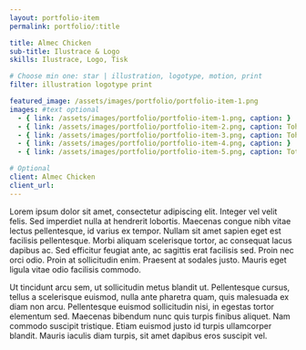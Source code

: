 ```yaml
---
layout: portfolio-item
permalink: portfolio/:title

title: Almec Chicken
sub-title: Ilustrace & Logo
skills: Ilustrace, Logo, Tisk

# Choose min one: star | illustration, logotype, motion, print
filter: illustration logotype print

featured_image: /assets/images/portfolio/portfolio-item-1.png
images: #text optional
  - { link: /assets/images/portfolio/portfolio-item-1.png, caption: }
  - { link: /assets/images/portfolio/portfolio-item-2.png, caption: Tohle je popisek }
  - { link: /assets/images/portfolio/portfolio-item-3.png, caption: Tohle je další popisek }
  - { link: /assets/images/portfolio/portfolio-item-4.png, caption: }
  - { link: /assets/images/portfolio/portfolio-item-5.png, caption: Toto je taktez popisek}

# Optional
client: Almec Chicken
client_url:
---
```

Lorem ipsum dolor sit amet, consectetur adipiscing elit. Integer vel velit felis. Sed imperdiet nulla at hendrerit lobortis. Maecenas congue nibh vitae lectus pellentesque, id varius ex tempor. Nullam sit amet sapien eget est facilisis pellentesque. Morbi aliquam scelerisque tortor, ac consequat lacus dapibus ac. Sed efficitur feugiat ante, ac sagittis erat facilisis sed. Proin nec orci odio. Proin at sollicitudin enim. Praesent at sodales justo. Mauris eget ligula vitae odio facilisis commodo.

Ut tincidunt arcu sem, ut sollicitudin metus blandit ut. Pellentesque cursus, tellus a scelerisque euismod, nulla ante pharetra quam, quis malesuada ex diam non arcu. Pellentesque euismod sollicitudin nisi, in egestas tortor elementum sed. Maecenas bibendum nunc quis turpis finibus aliquet. Nam commodo suscipit tristique. Etiam euismod justo id turpis ullamcorper blandit. Mauris iaculis diam turpis, sit amet dapibus eros suscipit vel.
